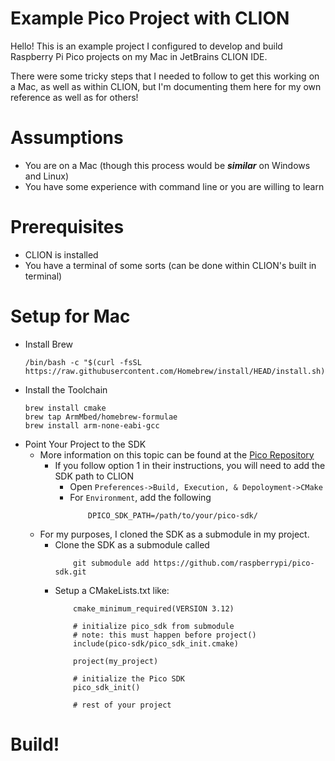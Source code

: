 # Example Pico Project with CLION
Hello! This is an example project I configured to develop and build Raspberry Pi Pico projects on my Mac in JetBrains 
CLION IDE.

There were some tricky steps that I needed to follow to get this working on a Mac, as well as within CLION, but I'm 
documenting them here for my own reference as well as for others!

# Assumptions
* You are on a Mac (though this process would be ***similar*** on Windows and Linux)
* You have some experience with command line or you are willing to learn

# Prerequisites
* CLION is installed 
* You have a terminal of some sorts (can be done within CLION's built in terminal)

# Setup for Mac
* Install Brew
    ```commandline
    /bin/bash -c "$(curl -fsSL https://raw.githubusercontent.com/Homebrew/install/HEAD/install.sh)"
    ```
* Install the Toolchain
    ```commandline
    brew install cmake
    brew tap ArmMbed/homebrew-formulae
    brew install arm-none-eabi-gcc
    ```
* Point Your Project to the SDK
    * More information on this topic can be found at the [Pico Repository](https://github.com/raspberrypi/pico-sdk)
        * If you follow option 1 in their instructions, you will need to add the SDK path to CLION
            * Open `Preferences->Build, Execution, & Depoloyment->CMake`
            * For `Environment`, add the following
                ```commandline
                    DPICO_SDK_PATH=/path/to/your/pico-sdk/
                ``` 
    * For my purposes, I cloned the SDK as a submodule in my project.
        * Clone the SDK as a submodule called
            ```commandline
                git submodule add https://github.com/raspberrypi/pico-sdk.git
            ```
        * Setup a CMakeLists.txt like:
            ```commandline
                cmake_minimum_required(VERSION 3.12)
    
                # initialize pico_sdk from submodule
                # note: this must happen before project()
                include(pico-sdk/pico_sdk_init.cmake)
                
                project(my_project)
                
                # initialize the Pico SDK
                pico_sdk_init()
                
                # rest of your project
            ```
          
# Build!